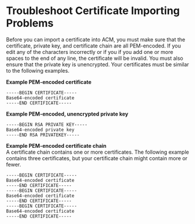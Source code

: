 # Troubleshoot Certificate Importing Problems<a name="troubleshoot-import"></a>

Before you can import a certificate into ACM, you must make sure that the certificate, private key, and certificate chain are all PEM\-encoded\. If you edit any of the characters incorrectly or if you if you add one or more spaces to the end of any line, the certificate will be invalid\. You must also ensure that the private key is unencrypted\. Your certificates must be similar to the following examples\. 

**Example PEM\-encoded certificate**  

```
-----BEGIN CERTIFICATE-----
Base64-encoded certificate
-----END CERTIFICATE-----
```

**Example PEM\-encoded, unencrypted private key**  

```
-----BEGIN RSA PRIVATE KEY-----
Base64-encoded private key
-----END RSA PRIVATEKEY-----
```

**Example PEM\-encoded certificate chain**  
A certificate chain contains one or more certificates\. The following example contains three certificates, but your certificate chain might contain more or fewer\.  

```
-----BEGIN CERTIFICATE-----
Base64-encoded certificate
-----END CERTIFICATE-----
-----BEGIN CERTIFICATE-----
Base64-encoded certificate
-----END CERTIFICATE-----
-----BEGIN CERTIFICATE-----
Base64-encoded certificate
-----END CERTIFICATE-----
```